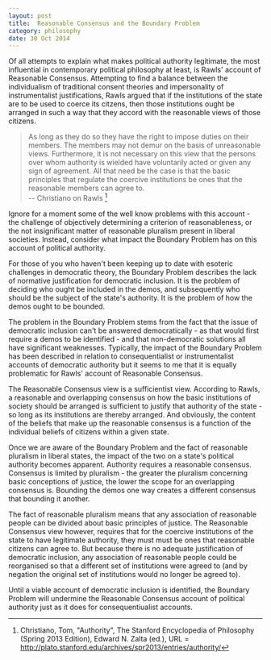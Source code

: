 ```yaml
---
layout: post
title:  Reasonable Consensus and the Boundary Problem
category: philosophy
date: 30 Oct 2014
---
```


Of all attempts to explain what makes political authority legitimate, the most influential in contemporary political philosophy at least, is Rawls' account of Reasonable Consensus.  Attempting to find a balance between the individualism of traditional consent theories and impersonality of instrumentalist justifications, Rawls argued that if the institutions of the state are to be used to coerce its citzens, then those institutions ought be arranged in such a way that they accord with the reasonable views of those citizens.

> As long as they do so they have the right to impose duties on their members. The members may not demur on the basis of unreasonable views. Furthermore, it is not necessary on this view that the persons over whom authority is wielded have voluntarily acted or given any sign of agreement. All that need be the case is that the basic principles that regulate the coercive institutions be ones that the reasonable members can agree to.  
> -- Christiano on Rawls [^1]

[^1]: Christiano, Tom, "Authority", The Stanford Encyclopedia of Philosophy (Spring 2013 Edition), Edward N. Zalta (ed.), URL = <http://plato.stanford.edu/archives/spr2013/entries/authority/> 


Ignore for a moment some of the well know problems with this account - the challenge of objectively determining a criterion of reasonableness, or the not insignificant matter of reasonable pluralism present in liberal societies.  Instead, consider what impact the Boundary Problem has on this account of political authority.

For those of you who haven't been keeping up to date with esoteric challenges in democratic theory, the Boundary Problem describes the lack of normative justification for democratic inclusion.  It is the problem of deciding who ought be included in the demos, and subsequently who should be the subject of the state's authority.  It is the problem of how the demos ought to be bounded.  

The problem in the Boundary Problem stems from the fact that the issue of democratic inclusion can't be answered democratically - as that would first require a demos to be identified - and that non-democratic solutions all have significant weaknesses.  Typically, the impact of the Boundary Problem has been described in relation to consequentialist or instrumentalist accounts of democratic authority but it seems to me that it is equally problematic for Rawls' account of Reasonable Consensus.

The Reasonable Consensus view is a sufficientist view.  According to Rawls, a reasonable and overlapping consensus on how the basic institutions of society should be arranged is sufficient to justify that authority of the state - so long as its institutions are thereby arranged.  And obviously, the content of the beliefs that make up the reasonable consensus is a function of the individual beliefs of citizens within a given state.

Once we are aware of the Boundary Problem and the fact of reasonable pluralism in liberal states, the impact of the two on a state's political authority becomes apparent.  Authority requires a reasonable consensus.  Consensus is limited by pluralism - the greater the pluralism concerning basic conceptions of justice, the lower the scope for an overlapping consensus is.  Bounding the demos one way creates a different consensus that bounding it another.

The fact of reasonable pluralism means that any association of reasonable people can be divided about basic principles of justice.  The Reasonable Consensus view however, requires that for the coercive institutions of the state to have legitimate authority, they must must be ones that reasonable citizens can agree to.  But because there is no adequate justification of democratic inclusion, any association of reasonable people could be reorganised so that a different set of institutions were agreed to (and by negation the original set of institutions would no longer be agreed to).

Until a viable account of democratic inclusion is identified, the Boundary Problem will undermine the Reasonable Consensus account of political authority just as it does for consequentiualist accounts.